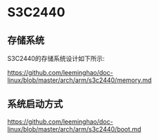 S3C2440
========================================

存储系统
----------------------------------------

S3C2440的存储系统设计如下所示:

https://github.com/leeminghao/doc-linux/blob/master/arch/arm/s3c2440/memory.md

系统启动方式
----------------------------------------

https://github.com/leeminghao/doc-linux/blob/master/arch/arm/s3c2440/boot.md
